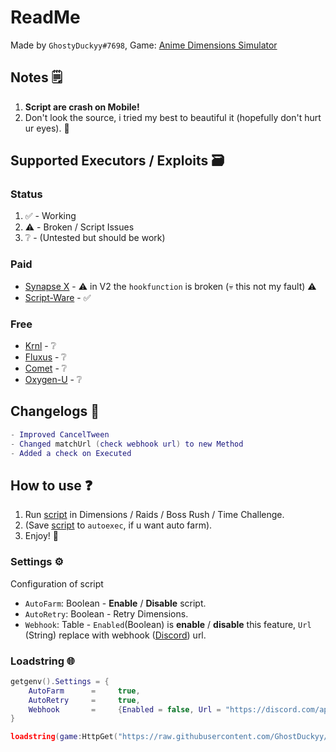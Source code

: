 # ReadMe
Made by `GhostyDuckyy#7698`, Game: [Anime Dimensions Simulator](https://roblox.com/games/6938803436/)
## Notes 🗒️
1. **Script are crash on Mobile!**
2. Don't look the source, i tried my best to beautiful it (hopefully don't hurt ur eyes). 🤍
## Supported Executors / Exploits 🗃️
### Status
1. ✅ - Working
2. ⚠️ - Broken / Script Issues
3. ❔ - (Untested but should be work)

### Paid
* [Synapse X](https://x.synapse.to/) - ⚠️ in V2 the `hookfunction` is broken (💀 this not my fault) ⚠️
* [Script-Ware](https://script-ware.com/w) - ✅
### Free
* [Krnl](https://krnl.place/) - ❔
* [Fluxus](https://fluxteam.xyz/) - ❔
* [Comet](https://cometrbx.xyz/) - ❔
* [Oxygen-U](https://oxygenu.xyz/) - ❔
## Changelogs 🔧
```lua
- Improved CancelTween
- Changed matchUrl (check webhook url) to new Method
- Added a check on Executed
```
## How to use ❓
1. Run [script](https://github.com/GhostDuckyy/GhostDuckyy/blob/main/Projects/Anime%20Dimensions%20Simulator/ReadMe.md#loadstring-) in Dimensions / Raids / Boss Rush / Time Challenge.
2. (Save [script](https://github.com/GhostDuckyy/GhostDuckyy/blob/main/Projects/Anime%20Dimensions%20Simulator/ReadMe.md#loadstring-) to `autoexec`, if u want auto farm).
3. Enjoy! 💖
### Settings ⚙️
Configuration of script
- `AutoFarm`: Boolean - **Enable** / **Disable** script.
- `AutoRetry`: Boolean - Retry Dimensions.
- `Webhook`: Table - `Enabled`(Boolean) is **enable** / **disable** this feature, `Url` (String) replace with webhook ([Discord](https://discord.com/)) url.
### Loadstring 🌐
```lua
getgenv().Settings = {
	AutoFarm  	  =  	true,
	AutoRetry  	  =  	true,
	Webhook       = 	{Enabled = false, Url = "https://discord.com/api/webhooks/example/tokens"},
}

loadstring(game:HttpGet("https://raw.githubusercontent.com/GhostDuckyy/GhostDuckyy/main/Projects/Anime%20Dimensions%20Simulator/source.lua", true))("💀")
```
